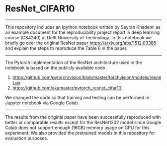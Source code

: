 # ResNet_CIFAR10
----------------
This repository includes an Ipython notebook written by Seyran Khademi as an example document for the reproducibility project report in deep learning course (CS4240) at Delft University of Technology. In this notebook we briefly go over the original ResNet paper https://arxiv.org/abs/1512.03385 and explain the steps to reproduce the Table 6 in the paper.

----------------
The Pytorch implementation of the ResNet architecture used in the notebook is based on the publicly available code
1. https://github.com/pytorch/vision/blob/master/torchvision/models/resnet.py
2. https://github.com/akamaster/pytorch_resnet_cifar10.

We changed the code so that training and testing can be performed in Jupyter notebook via Google Colab.

----------------
The results from the original paper have been successfully reproduced with better or comparable results except for the ResNet1202 model since Google Colab does not support enough (16GB) memory usage on GPU for this experiment.
We also provided the pretrained models in this repository for evaluation purposes.
